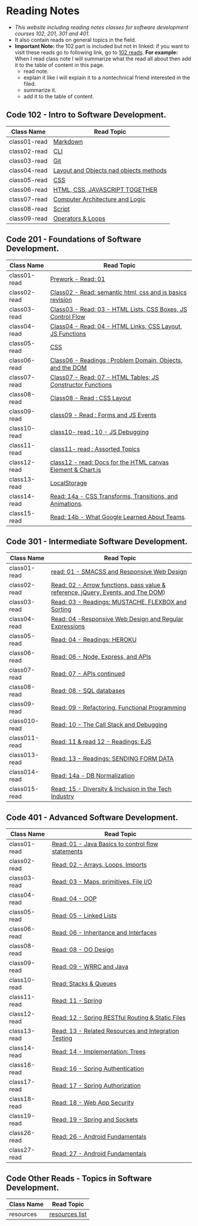 # Reading Notes
* *This website including reading notes classes for software development courses 102, 201, 301 and 401.*
* It also contain reads on general topics in the field.
* **Important Note:** the 102 part is included but not in linked: if you want to visit these reads go to following link, go to [ 102 reads](https://github.com/YazanSneneh/reading-notes).
**For example:**
 When I read class note I will summarize what the read all about then add it to the table of content in this page.
   * read note.
   * explain it like i will explain it to a nontechnical friend interested in the filed.
   * summarize it.
   * add it to the table of content.

## Code 102 - Intro to Software Development.
  | Class Name   | Read Topic                                                           |
  | ------------ | -------------------------------------------------------------------- |
  | class01-read | [Markdown](reading-notes/lab1-read.md)                               |
  | class02-read | [CLI ](reading-notes/lab2-read.md)                                   |
  | class03-read | [Git](reading-notes/lab3-read.md)                                    |
  | class04-read | [Layout and Objects nad objects methods](reading-notes/lab4-read.md) |
  | class05-read | [CSS](reading-notes/lab5-read.md)                                    |
  | class06-read | [ HTML, CSS, JAVASCRIPT TOGETHER](reading-notes/lab6a-read.md)       |
  | class07-read | [Computer Architecture and Logic](reading-notes/lab6b-read.md)       |
  | class08-read | [Script](reading-notes/lab7-read.md)                                 |
  | class09-read | [Operators & Loops](reading-notes/lab8-read.md)                      |

## Code 201 - Foundations of Software Development.
  | Class Name   | Read Topic                                                                 |
  | ------------ | -------------------------------------------------------------------------- |
  | class01-read | [Prework - Read: 01](prework.md)                                           |
  | class02-read | [Class02 - Read: semantic html, css and js basics revision](class-02.md)   |
  | class03-read | [Class03 - Read: 03 - HTML Lists, CSS Boxes, JS Control Flow](class-03.md) |
  | class04-read | [Class04 - Read: 04 - HTML Links, CSS Layout, JS Functions](class-04.md)   |
  | class05-read | [CSS](reading-notes/lab5-read.md)                                          |
  | class06-read | [Class06 - Readings : Problem Domain, Objects, and the DOM](class-06.md)   |
  | class07-read | [Class07 - Read: 07 - HTML Tables; JS Constructor Functions](class-07.md)  |
  | class08-read | [Class08 - Read : CSS Layout](class-08.md)                                 |
  | class09-read | [class09 - Read : Forms and JS Events](class-09.md)                        |
  | class10-read | [class10- read : 10 - JS Debugging](class-10.md)                           |
  | class11-read | [class11- read : Assorted Topics](class11.md)                              |
  | class12-read | [class12 - read: Docs for the HTML canvas Element & Chart.js](class12.md)  |
  | class13-read | [LocalStorage](class13.md)                                                 |
  | class14-read | [Read: 14a - CSS Transforms, Transitions, and Animations](read-14a.md).    |
  | class15-read | [Read: 14b - What Google Learned About Teams](read-14b.md).                |

## Code 301 - Intermediate Software Development.
  | Class Name    | Read Topic                |
  | ------------- | ----------------------------------------------------|
  | class01-read | [read: 01 - SMACSS and Responsive Web Design](301/class-01.md)  |
  | class02-read  | [Read: 02 - Arrow functions, pass value & reference, jQuery, Events, and The DOM](301/class-02.md)) |
  | class03-read  | [Read: 03 - Readings: MUSTACHE, FLEXBOX and Sorting](301/class-03.md)                               |
  | class04-read  | [Read: 04 -Responsive Web Design and Regular Expressions](301/class-04.md)                          |
  | class05-read  | [Read: 04 - Readings: HEROKU](301/class-05.md)                                                      |
  | class06-read  | [Read: 06 - Node, Express, and APIs](301/class-06.md)                                               |
  | class07-read  | [Read: 07 - APIs continued](301/class-07.md)                                                        |
  | class08-read  | [Read: 08 - SQL databases](301/class-08.md)                                                         |
  | class09-read  | [Read: 09 - Refactoring, Functional Programming](301/class-09.md)                                   |
  | class010-read | [Read: 10 - The Call Stack and Debugging](301/class-10.md)                                          |
  | class011-read | [Read: 11 & read 12 - Readings: EJS](301/class-11.md)                                               |
  | class013-read | [Read: 13 - Readings: SENDING FORM DATA](301/class-13.md)                                           |
  | class014-read | [Read: 14a - DB Normalization](301/class-14.md)                                                     |
  | class015-read | [Read: 15 - Diversity & Inclusion in the Tech Industry](301/class-15.md)                            |
 
## Code 401 - Advanced Software Development.

| Class Name   | Read Topic                                                            |
| ------------ | --------------------------------------------------------------------- |
| class01-read | [ Read: 01 - Java Basics to control flow statements](401/class-01.md) |
| class02-read | [ Read: 02 - Arrays, Loops, Imports](401/class-02.md)                 |
| class03-read | [ Read: 03 - Maps, primitives, File I/O](401/class-03.md)             |
| class04-read | [  Read: 04 - OOP](401/class-04.md)             |
| class05-read | [ Read: 05 - Linked Lists ](401/class-05.md)             |
| class06-read | [ Read: 06 - Inheritance and Interfaces ](401/class-06.md)             |
| class08-read | [ Read: 08 - OO Design ](401/class-08.md)             |
| class09-read | [ Read: 09 - WRRC and Java ](401/class-09.md)             |
| class10-read | [ Read: Stacks & Queues ](401/class-10.md)             |
| class11-read | [ Read: 11 - Spring ](401/class-11.md)             |
| class12-read | [ Read: 12 - Spring RESTful Routing & Static Files  ](401/class-12.md)             |
| class13-read | [ Read: 13 - Related Resources and Integration Testing  ](401/class-13.md)             |
| class14-read | [ Read: 14 - Implementation: Trees ](401/class-14.md)             |
| class16-read | [ Read: 16 - Spring Authentication ](401/class-16.md)             |
| class17-read | [ Read: 17 - Spring Authorization ](401/class-17.md)             |
| class18-read | [ Read: 18 - Web App Security ](401/class-18.md)             |
| class19-read | [ Read: 19 - Spring and Sockets ](401/class-19.md)             |
| class26-read | [ Read: 26 - Android Fundamentals ](401/class-26.md)             |
| class27-read | [ Read: 27 - Android Fundamentals ](401/class-26.md)             |

## Code Other Reads - Topics in Software Development.
| Class Name   | Read Topic                                              |
| ------------ | ------------------------------------------------------- |
| resources | [ resources list](other/file-system.md)                    |
 